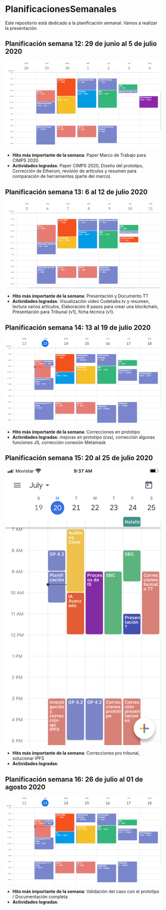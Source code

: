 # PlanificacionesSemanales
Este repositorio está dedicado a la planificación semanal. Vamos a realizar la presentación.
## Planificación semana 12: 29 de junio al 5 de julio 2020
![alt text](https://github.com/Practicum42-MP-20201/actividad6-planificacionessemanales-mpjaramillo/blob/master/PlanificacionSEM12.PNG)
* **Hito más importante de la semana**: Paper Marco de Trabajo para CIMPS 2020.
* **Actividades logradas**: Paper CIMPS 2020, Diseño del prototipo, Corrección de Etherum, revisión de artículos y resumen para comparación de herramientas (parte del marco).

## Planificación semana 13: 6 al 12 de julio 2020
![alt text](https://github.com/Practicum42-MP-20201/actividad6-planificacionessemanales-mpjaramillo/blob/master/PlanificacionSEM13.PNG)
* **Hito más importante de la semana**: Presentación y Documento TT
* **Actividades logradas**: Visualización video Codetalks.tv y resumen, lectura varios artículos, Elaboración 8 pasos para crear una blockchain, Presentación para Tribunal (v1), ficha técnica (v1).

## Planificación semana 14: 13 al 19 de julio 2020
![alt text](https://github.com/Practicum42-MP-20201/actividad6-planificacionessemanales-mpjaramillo/blob/master/PlanificacionSEM14.PNG)
* **Hito más importante de la semana**: Correcciones en prototipo
* **Actividades logradas**: mejoras en prototipo (css), corrección algunas funciones JS, corrección conexión Metamask


## Planificación semana 15: 20 al 25 de julio 2020
![alt text](https://github.com/Practicum42-MP-20201/actividad6-planificacionessemanales-mpjaramillo/blob/master/9ED22527-5829-4A2B-8960-A22003C22F2F.png)
* **Hito más importante de la semana**: Correcciones pro tribunal, solucionar IPFS
* **Actividades logradas**: 

## Planificación semana 16: 26 de julio al 01 de agosto 2020
![alt text](https://github.com/Practicum42-MP-20201/actividad6-planificacionessemanales-mpjaramillo/blob/master/PlanificacionSEM14.PNG)
* **Hito más importante de la semana**: Validación del caso con el prototipo / Documentación completa
* **Actividades logradas**: 

